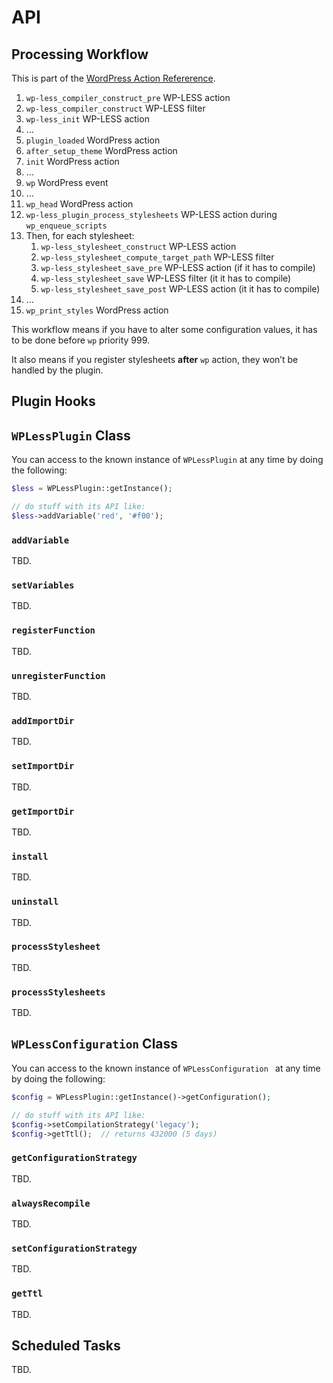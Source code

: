 # API

## Processing Workflow

This is part of the [WordPress Action Refererence](http://codex.wordpress.org/Plugin_API/Action_Reference).

1. `wp-less_compiler_construct_pre` WP-LESS action
1. `wp-less_compiler_construct` WP-LESS filter
1. `wp-less_init` WP-LESS action
1. …
1. `plugin_loaded` WordPress action
1. `after_setup_theme` WordPress action
1. `init` WordPress action
1. …
1. `wp` WordPress event
1. …
1. `wp_head` WordPress action
1. `wp-less_plugin_process_stylesheets` WP-LESS action during `wp_enqueue_scripts`
1. Then, for each stylesheet:
	1. `wp-less_stylesheet_construct` WP-LESS action
	1. `wp-less_stylesheet_compute_target_path` WP-LESS filter
	1. `wp-less_stylesheet_save_pre` WP-LESS action (if it has to compile)
	1. `wp-less_stylesheet_save` WP-LESS filter (it it has to compile)
	1. `wp-less_stylesheet_save_post` WP-LESS action (it it has to compile)
1. …
1. `wp_print_styles` WordPress action

This workflow means if you have to alter some configuration values, it has to be done before `wp` priority 999.

It also means if you register stylesheets **after** `wp` action, they won’t be handled by the plugin.

## Plugin Hooks

## `WPLessPlugin` Class

You can access to the known instance of `WPLessPlugin` at any time by doing the following:

```php
$less = WPLessPlugin::getInstance();

// do stuff with its API like:
$less->addVariable('red', '#f00');
```

### `addVariable`

TBD.

### `setVariables`

TBD.

### `registerFunction`

TBD.

### `unregisterFunction`

TBD.

### `addImportDir`

TBD.

### `setImportDir`

TBD.

### `getImportDir`

TBD.

### `install`

TBD.

### `uninstall`

TBD.

### `processStylesheet`

TBD.

### `processStylesheets`

TBD.

## `WPLessConfiguration` Class

You can access to the known instance of `WPLessConfiguration ` at any time by doing the following:

```php
$config = WPLessPlugin::getInstance()->getConfiguration();

// do stuff with its API like:
$config->setCompilationStrategy('legacy');
$config->getTtl();	// returns 432000 (5 days)
```

### `getConfigurationStrategy`

TBD.

### `alwaysRecompile`

TBD.

### `setConfigurationStrategy`

TBD.

### `getTtl`

TBD.

## Scheduled Tasks

TBD.
